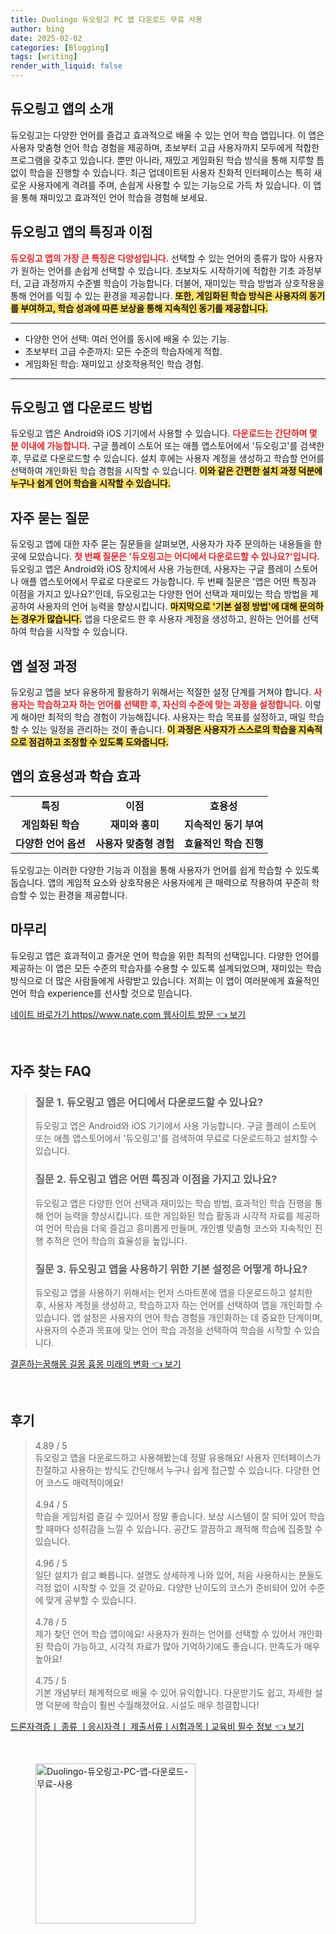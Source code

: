 ```yaml
---
title: Duolingo 듀오링고 PC 앱 다운로드 무료 사용
author: bing
date: 2025-02-02
categories: [Blogging]
tags: [writing]
render_with_liquid: false
---
```



<h2 id='듀오링고_앱_소개'>듀오링고 앱의 소개</h2>

<p>듀오링고는 다양한 언어를 즐겁고 효과적으로 배울 수 있는 언어 학습 앱입니다. 이 앱은 사용자 맞춤형 언어 학습 경험을 제공하며, 초보부터 고급 사용자까지 모두에게 적합한 프로그램을 갖추고 있습니다. 뿐만 아니라, 재밌고 게임화된 학습 방식을 통해 지루할 틈 없이 학습을 진행할 수 있습니다. 최근 업데이트된 사용자 친화적 인터페이스는 특히 새로운 사용자에게 격려를 주며, 손쉽게 사용할 수 있는 기능으로 가득 차 있습니다. 이 앱을 통해 재미있고 효과적인 언어 학습을 경험해 보세요.</p>

<h2 id='앱의_특징과_이점'>듀오링고 앱의 특징과 이점</h2>

<p><b><span style="color: #ee2323;">듀오링고 앱의 가장 큰 특징은 다양성입니다.</span></b> 선택할 수 있는 언어의 종류가 많아 사용자가 원하는 언어를 손쉽게 선택할 수 있습니다. 초보자도 시작하기에 적합한 기초 과정부터, 고급 과정까지 수준별 학습이 가능합니다. 더불어, 재미있는 학습 방법과 상호작용을 통해 언어를 익힐 수 있는 환경을 제공합니다. <b><span style="background-color: #ffe066;">또한, 게임화된 학습 방식은 사용자의 동기를 부여하고, 학습 성과에 따른 보상을 통해 지속적인 동기를 제공합니다.</span></b></p>

<hr />

<ul>
    <li>다양한 언어 선택: 여러 언어를 동시에 배울 수 있는 기능.</li>
    <li>초보부터 고급 수준까지: 모든 수준의 학습자에게 적합.</li>
    <li>게임화된 학습: 재미있고 상호작용적인 학습 경험.</li>
</ul>

<hr />

<h2 id='앱_다운로드_방법'>듀오링고 앱 다운로드 방법</h2>

<p>듀오링고 앱은 Android와 iOS 기기에서 사용할 수 있습니다. <b><span style="color: #ee2323;">다운로드는 간단하며 몇 분 이내에 가능합니다.</span></b> 구글 플레이 스토어 또는 애플 앱스토어에서 '듀오링고'를 검색한 후, 무료로 다운로드할 수 있습니다. 설치 후에는 사용자 계정을 생성하고 학습할 언어를 선택하여 개인화된 학습 경험을 시작할 수 있습니다. <b><span style="background-color: #ffe066;">이와 같은 간편한 설치 과정 덕분에 누구나 쉽게 언어 학습을 시작할 수 있습니다.</span></b></p>

<h2 id='자주_묻는_질문'>자주 묻는 질문</h2>

<p>듀오링고 앱에 대한 자주 묻는 질문들을 살펴보면, 사용자가 자주 문의하는 내용들을 한 곳에 모았습니다. <b><span style="color: #ee2323;">첫 번째 질문은 '듀오링고는 어디에서 다운로드할 수 있나요?'입니다.</span></b> 듀오링고 앱은 Android와 iOS 장치에서 사용 가능한데, 사용자는 구글 플레이 스토어나 애플 앱스토어에서 무료로 다운로드 가능합니다. 두 번째 질문은 '앱은 어떤 특징과 이점을 가지고 있나요?'인데, 듀오링고는 다양한 언어 선택과 재미있는 학습 방법을 제공하여 사용자의 언어 능력을 향상시킵니다. <b><span style="background-color: #ffe066;">마지막으로 '기본 설정 방법'에 대해 문의하는 경우가 많습니다.</span></b> 앱을 다운로드 한 후 사용자 계정을 생성하고, 원하는 언어를 선택하여 학습을 시작할 수 있습니다.</p>

<h2 id='앱_설정_과정'>앱 설정 과정</h2>

<p>듀오링고 앱을 보다 유용하게 활용하기 위해서는 적절한 설정 단계를 거쳐야 합니다. <b><span style="color: #ee2323;">사용자는 학습하고자 하는 언어를 선택한 후, 자신의 수준에 맞는 과정을 설정합니다.</span></b> 이렇게 해야만 최적의 학습 경험이 가능해집니다. 사용자는 학습 목표를 설정하고, 매일 학습할 수 있는 일정을 관리하는 것이 좋습니다. <b><span style="background-color: #ffe066;">이 과정은 사용자가 스스로의 학습을 지속적으로 점검하고 조정할 수 있도록 도와줍니다.</span></b></p>

<h2 id='앱의_효용성'>앱의 효용성과 학습 효과</h2>

<table>
    <tr>
        <td style="text-align: center; height: 17px;"><b>특징</b></td>
        <td style="text-align: center; height: 17px;"><b>이점</b></td>
        <td style="text-align: center; height: 17px;"><b>효용성</b></td>
    </tr>
    <tr>
        <td style="text-align: center; height: 17px;"><b>게임화된 학습</b></td>
        <td style="text-align: center; height: 17px;"><b>재미와 흥미</b></td>
        <td style="text-align: center; height: 17px;"><b>지속적인 동기 부여</b></td>
    </tr>
    <tr>
        <td style="text-align: center; height: 17px;"><b>다양한 언어 옵션</b></td>
        <td style="text-align: center; height: 17px;"><b>사용자 맞춤형 경험</b></td>
        <td style="text-align: center; height: 17px;"><b>효율적인 학습 진행</b></td>
    </tr>
</table>

<p>듀오링고는 이러한 다양한 기능과 이점을 통해 사용자가 언어를 쉽게 학습할 수 있도록 돕습니다. 앱의 게임적 요소와 상호작용은 사용자에게 큰 매력으로 작용하여 꾸준히 학습할 수 있는 환경을 제공합니다.</p>

<h2 id='마무리_느낌'>마무리</h2>

<p>듀오링고 앱은 효과적이고 즐거운 언어 학습을 위한 최적의 선택입니다. 다양한 언어를 제공하는 이 앱은 모든 수준의 학습자를 수용할 수 있도록 설계되었으며, 재미있는 학습 방식으로 더 많은 사람들에게 사랑받고 있습니다. 저희는 이 앱이 여러분에게 효율적인 언어 학습 experience를 선사할 것으로 믿습니다.</p>


<p><a class="click-button" title="네이트 바로가기 https//www.nate.com 웹사이트 방문" href="https://aptwhite.github.io/posts/%EB%84%A4%EC%9D%B4%ED%8A%B8-%EB%B0%94%EB%A1%9C%EA%B0%80%EA%B8%B0-httpswww.nate.com-%EC%9B%B9%EC%82%AC%EC%9D%B4%ED%8A%B8-%EB%B0%A9%EB%AC%B8/" rel="dofollow">네이트 바로가기 https//www.nate.com 웹사이트 방문 👈 보기</a></p><br>
<h2 id='자주_찾는_FAQ'>자주 찾는 FAQ</h2>
<div itemscope="" itemtype="https://schema.org/FAQPage"> 
<blockquote> 
<div itemscope="" itemprop="mainEntity" itemtype="https://schema.org/Question"> 
<h3 itemprop="name">질문 1. 듀오링고 앱은 어디에서 다운로드할 수 있나요?</h3> 
<div itemscope="" itemprop="acceptedAnswer" itemtype="https://schema.org/Answer"> 
<span itemprop="text"> 
<p>듀오링고 앱은 Android와 iOS 기기에서 사용 가능합니다. 구글 플레이 스토어 또는 애플 앱스토어에서 '듀오링고'를 검색하여 무료로 다운로드하고 설치할 수 있습니다.</p> 
</span> 
</div> 
</div> 
<div itemscope="" itemprop="mainEntity" itemtype="https://schema.org/Question"> 
<h3 itemprop="name">질문 2. 듀오링고 앱은 어떤 특징과 이점을 가지고 있나요?</h3> 
<div itemscope="" itemprop="acceptedAnswer" itemtype="https://schema.org/Answer"> 
<span itemprop="text"> 
<p>듀오링고 앱은 다양한 언어 선택과 재미있는 학습 방법, 효과적인 학습 진행을 통해 언어 능력을 향상시킵니다. 또한 게임화된 학습 활동과 시각적 자료를 제공하여 언어 학습을 더욱 즐겁고 흥미롭게 만들며, 개인별 맞춤형 코스와 지속적인 진행 추적은 언어 학습의 효율성을 높입니다.</p> 
</span> 
</div> 
</div> 
<div itemscope="" itemprop="mainEntity" itemtype="https://schema.org/Question"> 
<h3 itemprop="name">질문 3. 듀오링고 앱을 사용하기 위한 기본 설정은 어떻게 하나요?</h3> 
<div itemscope="" itemprop="acceptedAnswer" itemtype="https://schema.org/Answer"> 
<span itemprop="text"> 
<p>듀오링고 앱을 사용하기 위해서는 먼저 스마트폰에 앱을 다운로드하고 설치한 후, 사용자 계정을 생성하고, 학습하고자 하는 언어를 선택하여 앱을 개인화할 수 있습니다. 앱 설정은 사용자의 언어 학습 경험을 개인화하는 데 중요한 단계이며, 사용자의 수준과 목표에 맞는 언어 학습 과정을 선택하여 학습을 시작할 수 있습니다.</p> 
</span> 
</div> 
</div> 
</blockquote> 
</div>
<p><a class="click-button" title="결혼하는꿈해몽 길몽 흉몽 미래의 변화" href="https://aptwhite.github.io/posts/%EA%B2%B0%ED%98%BC%ED%95%98%EB%8A%94%EA%BF%88%ED%95%B4%EB%AA%BD-%EA%B8%B8%EB%AA%BD-%ED%9D%89%EB%AA%BD-%EB%AF%B8%EB%9E%98%EC%9D%98-%EB%B3%80%ED%99%94/" rel="dofollow">결혼하는꿈해몽 길몽 흉몽 미래의 변화 👈 보기</a></p><br>
<h2 id='후기'>후기</h2>
<div itemscope itemtype="https://schema.org/Product">
  <blockquote>
  <div itemprop="review" itemscope itemtype="https://schema.org/Review">
      <div itemprop="reviewRating" itemscope itemtype="https://schema.org/Rating"> <span itemprop="ratingValue">4.89</span> / <span itemprop="bestRating">5</span> </div>
      <span itemprop="reviewBody">듀오링고 앱을 다운로드하고 사용해봤는데 정말 유용해요! 사용자 인터페이스가 친절하고 사용하는 방식도 간단해서 누구나 쉽게 접근할 수 있습니다. 다양한 언어 코스도 매력적이에요!</span>
  </div>
  <br>
  <div itemprop="review" itemscope itemtype="https://schema.org/Review">
      <div itemprop="reviewRating" itemscope itemtype="https://schema.org/Rating"> <span itemprop="ratingValue">4.94</span> / <span itemprop="bestRating">5</span> </div>
      <span itemprop="reviewBody">학습을 게임처럼 즐길 수 있어서 정말 좋습니다. 보상 시스템이 잘 되어 있어 학습할 때마다 성취감을 느낄 수 있습니다. 공간도 깔끔하고 쾌적해 학습에 집중할 수 있습니다.</span>
  </div>
  <br>
  <div itemprop="review" itemscope itemtype="https://schema.org/Review">
      <div itemprop="reviewRating" itemscope itemtype="https://schema.org/Rating"> <span itemprop="ratingValue">4.96</span> / <span itemprop="bestRating">5</span> </div>
      <span itemprop="reviewBody">일단 설치가 쉽고 빠릅니다. 설명도 상세하게 나와 있어, 처음 사용하시는 분들도 걱정 없이 시작할 수 있을 것 같아요. 다양한 난이도의 코스가 준비되어 있어 수준에 맞게 공부할 수 있습니다.</span>
  </div>
  <br>
  <div itemprop="review" itemscope itemtype="https://schema.org/Review">
      <div itemprop="reviewRating" itemscope itemtype="https://schema.org/Rating"> <span itemprop="ratingValue">4.78</span> / <span itemprop="bestRating">5</span> </div>
      <span itemprop="reviewBody">제가 찾던 언어 학습 앱이에요! 사용자가 원하는 언어를 선택할 수 있어서 개인화된 학습이 가능하고, 시각적 자료가 많아 기억하기에도 좋습니다. 만족도가 매우 높아요!</span>
  </div>
  <br>
  <div itemprop="review" itemscope itemtype="https://schema.org/Review">
      <div itemprop="reviewRating" itemscope itemtype="https://schema.org/Rating"> <span itemprop="ratingValue">4.75</span> / <span itemprop="bestRating">5</span> </div>
      <span itemprop="reviewBody">기본 개념부터 체계적으로 배울 수 있어 유익합니다. 다운받기도 쉽고, 자세한 설명 덕분에 학습이 훨씬 수월해졌어요. 시설도 매우 청결합니다!</span>
  </div>
  </blockquote>
</div>
<p><a class="click-button" title="드론자격증ㅣ 종류 ㅣ응시자격ㅣ 제출서류ㅣ시험과목ㅣ교육비 필수 정보" href="https://aptwhite.github.io/posts/%EB%93%9C%EB%A1%A0%EC%9E%90%EA%B2%A9%EC%A6%9D%E3%85%A3-%EC%A2%85%EB%A5%98-%E3%85%A3%EC%9D%91%EC%8B%9C%EC%9E%90%EA%B2%A9%E3%85%A3-%EC%A0%9C%EC%B6%9C%EC%84%9C%EB%A5%98%E3%85%A3%EC%8B%9C%ED%97%98%EA%B3%BC%EB%AA%A9%E3%85%A3%EA%B5%90%EC%9C%A1%EB%B9%84-%ED%95%84%EC%88%98-%EC%A0%95%EB%B3%B4/" rel="dofollow">드론자격증ㅣ 종류 ㅣ응시자격ㅣ 제출서류ㅣ시험과목ㅣ교육비 필수 정보 👈 보기</a></p><br>
<figure class="image"><img src="https://aptwhite.github.io/assets/img/thumbnail/Duolingo-듀오링고-PC-앱-다운로드-무료-사용.webp" alt="Duolingo-듀오링고-PC-앱-다운로드-무료-사용" width="256" height="256"></figure>
